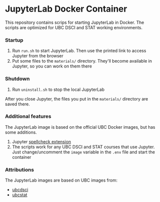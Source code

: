 # JupyterLab Docker Container
This repository contains scrips for starting JupyterLab in Docker.
The scripts are optimized for UBC DSCI and STAT working environments.

### Startup
1. Run `run.sh` to start JupyterLab. Then use the printed link to access Jupyter from the browser
2. Put some files to the `materials/` directory. They'll become available in Jupyter, so you can work on them there

### Shutdown
1. Run `uninstall.sh` to stop the local JupyterLab

After you close Jupyter, the files you put in the `materials/` directory are saved there.

### Additional features
The JupyterLab image is based on the official UBC Docker images, but has some additions.
1. Jupyter [spellcheck extension](https://github.com/jupyterlab-contrib/spellchecker)
2. The scripts work for any UBC DSCI and STAT courses that use Jupyter. Just change/uncomment the `image` variable in the `.env` file and start the container

### Attributions
The JupyterLab images are based on UBC images from:
* [ubcdsci](https://hub.docker.com/u/ubcdsci)
* [ubcstat](https://hub.docker.com/u/ubcstat)
